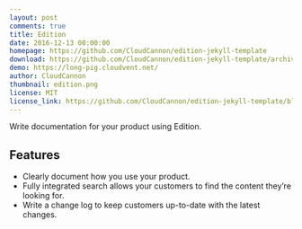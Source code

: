 ```yaml
---
layout: post
comments: true
title: Edition
date: 2016-12-13 00:00:00
homepage: https://github.com/CloudCannon/edition-jekyll-template
download: https://github.com/CloudCannon/edition-jekyll-template/archive/master.zip
demo: https://long-pig.cloudvent.net/
author: CloudCannon
thumbnail: edition.png
license: MIT
license_link: https://github.com/CloudCannon/edition-jekyll-template/blob/master/LICENSE
---
```


Write documentation for your product using Edition.

## Features

* Clearly document how you use your product.
* Fully integrated search allows your customers to find the content they’re looking for.
* Write a change log to keep customers up-to-date with the latest changes.
